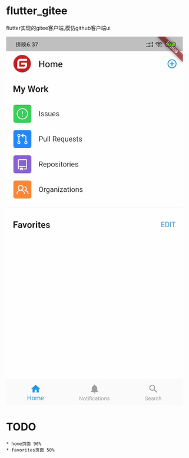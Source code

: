 # flutter_gitee

flutter实现的gitee客户端,模仿github客户端ui

![Screenshot2](images/flutter_gitee.jpg)

# TODO
    * home页面 90%
    * favorites页面 50%
